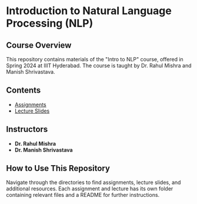 # Introduction to Natural Language Processing (NLP)

## Course Overview

This repository contains materials of the "Intro to NLP" course, offered in Spring 2024 at IIIT Hyderabad. The course is taught by Dr. Rahul Mishra and Manish Shrivastava.

## Contents

- [Assignments](Assignments)
- [Lecture Slides](lectures)

## Instructors

- **Dr. Rahul Mishra**
- **Dr. Manish Shrivastava**

## How to Use This Repository

Navigate through the directories to find assignments, lecture slides, and additional resources. Each assignment and lecture has its own folder containing relevant files and a README for further instructions.
